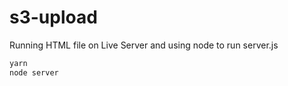 # s3-upload

Running HTML file on Live Server and using node to run server.js

```bash
yarn
node server
```
